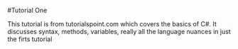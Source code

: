 #Tutorial One

This tutorial is from tutorialspoint.com which covers the basics of C#. It discusses syntax, methods, variables, really all the language nuances in just the firts tutorial
